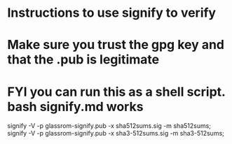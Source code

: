 # Instructions to use signify to verify
# Make sure you trust the gpg key and that the .pub is legitimate
# FYI you can run this as a shell script. bash signify.md works
signify -V -p glassrom-signify.pub -x sha512sums.sig -m sha512sums;
signify -V -p glassrom-signify.pub -x sha3-512sums.sig -m sha3-512sums;
